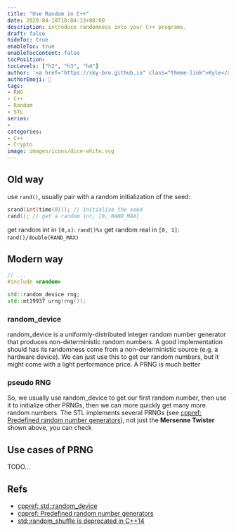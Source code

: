 ```yaml
---
title: "Use Random in C++"
date: 2020-04-18T10:04:13+08:00
description: introduce randomness into your C++ programs.
draft: false
hideToc: true
enableToc: true
enableTocContent: false
tocPosition:
tocLevels: ["h2", "h3", "h4"]
author: '<a href="https://sky-bro.github.io" class="theme-link">Kyle</a>'
authorEmoji: 🦂
tags:
- RNG
- C++
- Random
- STL
series:
-
categories:
- C++
- Crypto
image: images/icons/dice-white.svg
---
```


## Old way

use `rand()`, usually pair with a random initialization of the seed:

```c
srand(int(time(0))); // initialize the seed
rand(); // get a random int, [0, RAND_MAX]
```

get random int in `[0,x)`: `rand()%x`
get random real in `[0, 1]`: r`and()/double(RAND_MAX)`

## Modern way

```C++
// ...
#include <random>

std::random_device rng;
std::mt19937 urng(rng());
```

### random_device

random_device is a uniformly-distributed integer random number generator that produces non-deterministic random numbers.
A good implementation should has its randomness come from a non-deterministic source (e.g. a hardware device).
We can just use this to get our random numbers, but it might come with a light performance price. A PRNG is much better

### pseudo RNG

So, we usually use random_device to get our first random number, then use it to initialize other PRNGs, then we can more quickly get many more random numbers.
The STL implements several PRNGs (see [cppref: Predefined random number generators](https://en.cppreference.com/w/cpp/numeric/random)), not just the **Mersenne Twister** shown above, you can check

## Use cases of PRNG

TODO...

## Refs

* [cppref: std::random_device](https://en.cppreference.com/w/cpp/numeric/random/random_device)
* [cppref: Predefined random number generators](https://en.cppreference.com/w/cpp/numeric/random)
* [std::random_shuffle is deprecated in C++14](https://meetingcpp.com/blog/items/stdrandom_shuffle-is-deprecated.html)

